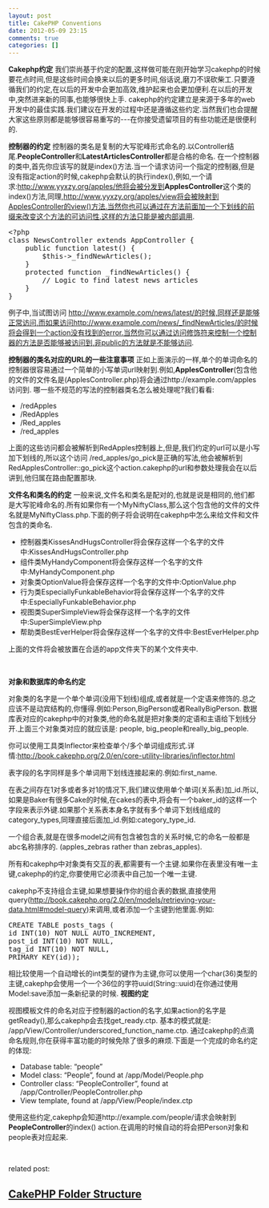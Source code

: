 ```yaml
---
layout: post
title: CakePHP Conventions
date: 2012-05-09 23:15
comments: true
categories: []
---
```

<strong>Cakephp约定</strong>
我们崇尚基于约定的配置,这样做可能在刚开始学习cakephp的时候要花点时间,但是这些时间会换来以后的更多时间,俗话说,磨刀不误砍柴工.只要遵循我们的约定,在以后的开发中会更加高效,维护起来也会更加便利.在以后的开发中,突然进来新的同事,也能够很快上手.
cakephp的约定建立是来源于多年的web开发中的最佳实践.我们建议在开发的过程中还是遵循这些约定.当然我们也会提醒大家这些原则都是能够很容易重写的---在你接受遗留项目的有些功能还是很便利的.<!--more-->

<strong>控制器的约定</strong>
控制器的类名是复制的大写驼峰形式命名的.以Controller结尾.<strong>PeopleController</strong>和<strong>LatestArticlesController</strong>都是合格的命名.
在一个控制器的类中,首先你应该写的就是index()方法.当一个请求访问一个指定的控制器,但是没有指定action的时候,cakephp会默认的执行index(),例如,一个请求:http://www.yyxzy.org/apples/他将会被分发到<strong>ApplesController</strong>这个类的index()方法,同理,http://www.yyxzy.org/apples/view将会被映射到ApplesController的view()方法.当然你也可以通过在方法前面加一个下划线的前缀来改变这个方法的可访问性.这样的方法只能是被内部调用.
<pre><span class="cp">&lt;?php</span>
<span class="k">class</span> <span class="nc">NewsController</span> <span class="k">extends</span> <span class="nx">AppController</span> <span class="p">{</span>
    <span class="k">public</span> <span class="k">function</span> <span class="nf">latest</span><span class="p">()</span> <span class="p">{</span>
        <span class="nv">$this</span><span class="o">-&gt;</span><span class="na">_findNewArticles</span><span class="p">();</span>
    <span class="p">}</span>
    <span class="k">protected</span> <span class="k">function</span> <span class="nf">_findNewArticles</span><span class="p">()</span> <span class="p">{</span>
        <span class="c1">// Logic to find latest news articles</span>
    <span class="p">}</span>
<span class="p">}</span></pre>
例子中,当试图访问 http://www.example.com/news/latest/的时候,同样还是能够正常访问,而如果访问http://www.example.com/news/_findNewArticles/的时候将会得到一个action没有找到的error.当然你可以通过访问修饰符来控制一个控制器的方法是否能够被访问到,非public的方法就是不能够访问.

<strong>控制器的类名对应的URL的一些注意事项</strong>
正如上面演示的一样,单个的单词命名的控制器很容易通过一个简单的小写单词url映射到.例如,<strong>ApplesController</strong>(包含他的文件的文件名是(ApplesController.php)将会通过http://example.com/apples访问到.
哪一些不规范的写法的控制器类名怎么被处理呢?我们看看:
<ul>
	<li>/redApples</li>
	<li>/RedApples</li>
	<li>/Red_apples</li>
	<li>/red_apples</li>
</ul>
上面的这些访问都会被解析到RedApples控制器上,但是,我们约定的url可以是小写加下划线的,所以这个访问 /red_apples/go_pick是正确的写法,他会被解析到RedApplesController::go_pick这个action.cakephp的url和参数处理我会在以后讲到,他归属在路由配置那块.

<strong>文件名和类名的约定</strong>
一般来说,文件名和类名是配对的,也就是说是相同的,他们都是大写驼峰命名的.所有如果你有一个MyNiftyClass,那么这个包含他的文件的文件名就是MyNiftyClass.php.下面的例子将会说明在cakephp中怎么来给文件和文件包含的类命名.
<ul>
	<li>控制器类KissesAndHugsController将会保存这样一个名字的文件中:KissesAndHugsController.php</li>
	<li>组件类MyHandyComponent将会保存这样一个名字的文件中:MyHandyComponent.php</li>
	<li>对象类OptionValue将会保存这样一个名字的文件中:OptionValue.php</li>
	<li>行为类EspeciallyFunkableBehavior将会保存这样一个名字的文件中:EspeciallyFunkableBehavior.php</li>
	<li>视图类SuperSimpleView将会保存这样一个名字的文件中:SuperSimpleView.php</li>
	<li>帮助类BestEverHelper将会保存这样一个名字的文件中:BestEverHelper.php</li>
</ul>
上面的文件将会被放置在合适的app文件夹下的某个文件夹中.

&nbsp;

<strong>对象和数据库的命名约定</strong>

对象类的名字是一个单个单词(没用下划线)组成,或者就是一个定语来修饰的.总之应该不是动宾结构的,你懂得.例如:Person,BigPerson或者ReallyBigPerson.
数据库表对应的cakephp中的对象类,他的命名就是把对象类的定语和主语给下划线分开.上面三个对象类对应的就应该是: people, big_people和really_big_people.

你可以使用工具类Inflector来检查单个/多个单词组成形式.详情:http://book.cakephp.org/2.0/en/core-utility-libraries/inflector.html

表字段的名字同样是多个单词用下划线连接起来的.例如:first_name.

在表之间存在1对多或者多对1的情况下,我们建议使用单个单词(关系表)加_id.所以,如果是Baker有很多Cake的时候,在cakes的表中,将会有一个baker_id的这样一个字段来表示外键.如果那个关系表本身名字就有多个单词下划线组成的category_types,同理直接后面加_id.例如:category_type_id.

一个组合表,就是在很多model之间有包含被包含的关系时候,它的命名一般都是abc名称排序的. (apples_zebras rather than zebras_apples).

所有和cakephp中对象类有交互的表,都需要有一个主键.如果你在表里没有唯一主键,cakephp的约定,你要使用它必须表中自己加一个唯一主键.

cakephp不支持组合主键,如果想要操作你的组合表的数据,直接使用query(http://book.cakephp.org/2.0/en/models/retrieving-your-data.html#model-query)来调用,或者添加一个主键到他里面.例如:
<pre><span class="x">CREATE TABLE posts_tags (</span>
<span class="x">id INT(10) NOT NULL AUTO_INCREMENT,</span>
<span class="x">post_id INT(10) NOT NULL,</span>
<span class="x">tag_id INT(10) NOT NULL,</span>
<span class="x">PRIMARY KEY(id));</span></pre>
相比较使用一个自动增长的int类型的键作为主键,你可以使用一个char(36)类型的主键,cakephp会使用一个一个36位的字符uuid(String::uuid)在你通过使用Model:save添加一条新纪录的时候.
<strong>视图约定</strong>

视图模板文件的命名对应于控制器的action的名字,如果action的名字是getReady(),那么cakephp会去找get_ready.ctp.
基本的模式就是: /app/View/Controller/underscored_function_name.ctp.
通过cakephp的点滴命名规则,你在获得丰富功能的时候免除了很多的麻烦.下面是一个完成的命名约定的体现:
<ul>
	<li>Database table: “people”</li>
	<li>Model class: “People”, found at /app/Model/People.php</li>
	<li>Controller class: “PeopleController”, found at /app/Controller/PeopleController.php</li>
	<li>View template, found at /app/View/People/index.ctp</li>
</ul>
使用这些约定,cakephp会知道http://example.com/people/请求会映射到<strong>PeopleController</strong>的index() action.在调用的时候自动的将会把Person对象和people表对应起来.

&nbsp;

related post:
<h2><a title="Link to CakePHP Folder Structure" href="http://www.yyxzy.org/2012/04/cakephp-folder-structure/" rel="bookmark">CakePHP Folder Structure</a></h2>
